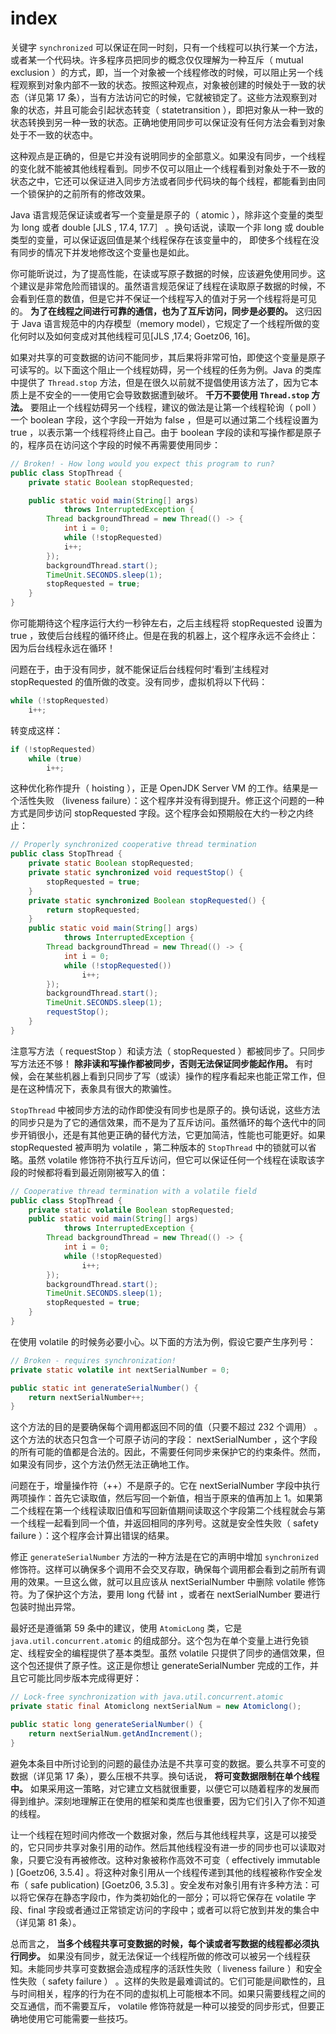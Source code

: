 # index

关键字 `synchronized` 可以保证在同一时刻，只有一个线程可以执行某一个方法，或者某一个代码块。许多程序员把同步的概念仅仅理解为一种互斥（ mutual exclusion ）的方式，即，当一个对象被一个线程修改的时候，可以阻止另一个线程观察到对象内部不一致的状态。按照这种观点，对象被创建的时候处于一致的状态（详见第 17 条），当有方法访问它的时候，它就被锁定了。这些方法观察到对象的状态，并且可能会引起状态转变（ statetransition ），即把对象从一种一致的状态转换到另一种一致的状态。正确地使用同步可以保证没有任何方法会看到对象处于不一致的状态中。

这种观点是正确的，但是它并没有说明同步的全部意义。如果没有同步，一个线程的变化就不能被其他线程看到。同步不仅可以阻止一个线程看到对象处于不一致的状态之中，它还可以保证进入同步方法或者同步代码块的每个线程，都能看到由同一个锁保护的之前所有的修改效果。

Java 语言规范保证读或者写一个变量是原子的（ atomic ），除非这个变量的类型为 long 或者 double \[JLS , 17.4, 17.7］ 。换句话说，读取一个非 long 或 double 类型的变量，可以保证返回值是某个线程保存在该变量中的， 即使多个线程在没有同步的情况下并发地修改这个变量也是如此。

你可能昕说过，为了提高性能，在读或写原子数据的时候，应该避免使用同步。这个建议是非常危险而错误的。虽然语言规范保证了线程在读取原子数据的时候，不会看到任意的数值，但是它并不保证一个线程写入的值对于另一个线程将是可见的。 **为了在线程之间进行可靠的通信，也为了互斥访问，同步是必要的。** 这归因于 Java 语言规范中的内存模型（memory model），它规定了一个线程所做的变化何时以及如何变成对其他线程可见\[JLS ,17.4; Goetz06, 16\]。

如果对共享的可变数据的访问不能同步，其后果将非常可怕，即使这个变量是原子可读写的。以下面这个阻止一个线程妨碍，另一个线程的任务为例。Java 的类库中提供了 `Thread.stop` 方法，但是在很久以前就不提倡使用该方法了，因为它本质上是不安全的一一使用它会导致数据遭到破坏。 **千万不要使用 `Thread.stop` 方法。** 要阻止一个线程妨碍另一个线程，建议的做法是让第一个线程轮询（ poll ） 一个 boolean 字段，这个字段一开始为 false ，但是可以通过第二个线程设置为 true ，以表示第一个线程将终止自己。由于 boolean 字段的读和写操作都是原子的，程序员在访问这个字段的时候不再需要使用同步：

```java
// Broken! - How long would you expect this program to run?
public class StopThread {
    private static Boolean stopRequested;

    public static void main(String[] args) 
            throws InterruptedException {
        Thread backgroundThread = new Thread(() -> {
            int i = 0;
            while (!stopRequested)
            i++;
        });
        backgroundThread.start();
        TimeUnit.SECONDS.sleep(1);
        stopRequested = true;
    }
}
```

你可能期待这个程序运行大约一秒钟左右，之后主线程将 stopRequested 设置为 true ，致使后台线程的循环终止。但是在我的机器上，这个程序永远不会终止：因为后台线程永远在循环！

问题在于，由于没有同步，就不能保证后台线程何时‘看到’主线程对 stopRequested 的值所做的改变。没有同步，虚拟机将以下代码：

```java
while (!stopRequested)
    i++;
```

转变成这样：

```java
if (!stopRequested)
    while (true)
        i++;
```

这种优化称作提升（ hoisting ），正是 OpenJDK Server VM 的工作。结果是一个活性失败 （liveness failure）：这个程序并没有得到提升。修正这个问题的一种方式是同步访问 stopRequested 字段。这个程序会如预期般在大约一秒之内终止：

```java
// Properly synchronized cooperative thread termination
public class StopThread {
    private static Boolean stopRequested;
    private static synchronized void requestStop() {
        stopRequested = true;
    }
    private static synchronized Boolean stopRequested() {
        return stopRequested;
    }
    public static void main(String[] args)
            throws InterruptedException {
        Thread backgroundThread = new Thread(() -> {
            int i = 0;
            while (!stopRequested())
                i++;
        });
        backgroundThread.start();
        TimeUnit.SECONDS.sleep(1);
        requestStop();
    }
}
```

注意写方法（ requestStop ）和读方法（ stopRequested ）都被同步了。只同步写方法还不够！ **除非读和写操作都被同步，否则无法保证同步能起作用。** 有时候，会在某些机器上看到只同步了写（或读）操作的程序看起来也能正常工作，但是在这种情况下，表象具有很大的欺骗性。

`StopThread` 中被同步方法的动作即使没有同步也是原子的。换句话说，这些方法的同步只是为了它的通信效果，而不是为了互斥访问。虽然循环的每个迭代中的同步开销很小，还是有其他更正确的替代方法，它更加简洁，性能也可能更好。如果 stopRequested 被声明为 volatile ，第二种版本的 `StopThread` 中的锁就可以省略。虽然 volatile 修饰符不执行互斥访问，但它可以保证任何一个线程在读取该字段的时候都将看到最近刚刚被写入的值：

```java
// Cooperative thread termination with a volatile field
public class StopThread {
    private static volatile Boolean stopRequested;
    public static void main(String[] args)
            throws InterruptedException {
        Thread backgroundThread = new Thread(() -> {
            int i = 0;
            while (!stopRequested)
                i++;
        });
        backgroundThread.start();
        TimeUnit.SECONDS.sleep(1);
        stopRequested = true;
    }
}
```

在使用 volatile 的时候务必要小心。以下面的方法为例，假设它要产生序列号：

```java
// Broken - requires synchronization!
private static volatile int nextSerialNumber = 0;

public static int generateSerialNumber() {
    return nextSerialNumber++;
}
```

这个方法的目的是要确保每个调用都返回不同的值（只要不超过 232 个调用） 。这个方法的状态只包含一个可原子访问的字段： nextSerialNumber ，这个字段的所有可能的值都是合法的。因此，不需要任何同步来保护它的约束条件。然而，如果没有同步，这个方法仍然无法正确地工作。

问题在于，增量操作符（++）不是原子的。它在 nextSerialNumber 字段中执行两项操作：首先它读取值，然后写回一个新值，相当于原来的值再加上 1。如果第二个线程在第一个线程读取旧值和写回新值期间读取这个字段第二个线程就会与第一个线程一起看到同一个值，并返回相同的序列号。这就是安全性失败（ safety failure ）：这个程序会计算出错误的结果。

修正 `generateSerialNumber` 方法的一种方法是在它的声明中增加 `synchronized` 修饰符。这样可以确保多个调用不会交叉存取，确保每个调用都会看到之前所有调用的效果。一旦这么做，就可以且应该从 nextSerialNumber 中删除 volatile 修饰符。为了保护这个方法，要用 long 代替 int ，或者在 nextSerialNumber 要进行包装时抛出异常。

最好还是遵循第 59 条中的建议，使用 `AtomicLong` 类，它是 `java.util.concurrent.atomic` 的组成部分。这个包为在单个变量上进行免锁定、线程安全的编程提供了基本类型。虽然 volatile 只提供了同步的通信效果，但这个包还提供了原子性。这正是你想让 generateSerialNumber 完成的工作，并且它可能比同步版本完成得更好：

```java
// Lock-free synchronization with java.util.concurrent.atomic
private static final Atomiclong nextSerialNum = new Atomiclong();

public static long generateSerialNumber() {
    return nextSerialNum.getAndIncrement();
}
```

避免本条目中所讨论到的问题的最佳办法是不共享可变的数据。要么共享不可变的数据（详见第 17 条），要么压根不共享。换句话说， **将可变数据限制在单个线程中。** 如果采用这一策略，对它建立文档就很重要，以便它可以随着程序的发展而得到维护。深刻地理解正在使用的框架和类库也很重要，因为它们引入了你不知道的线程。

让一个线程在短时间内修改一个数据对象，然后与其他线程共享，这是可以接受的，它只同步共享对象引用的动作。然后其他线程没有进一步的同步也可以读取对象，只要它没有再被修改。这种对象被称作高效不可变（ effectively immutable \) \[Goetz06, 3.5.4\] 。将这种对象引用从一个线程传递到其他的线程被称作安全发布（ safe publication\) \[Goetz06, 3.5.3\] 。安全发布对象引用有许多种方法：可以将它保存在静态字段巾，作为类初始化的一部分；可以将它保存在 volatile 字段、final 字段或者通过正常锁定访问的字段中；或者可以将它放到并发的集合中（详见第 81 条）。

总而言之， **当多个线程共享可变数据的时候，每个读或者写数据的线程都必须执行同步。** 如果没有同步，就无法保证一个线程所做的修改可以被另一个线程获知。未能同步共享可变数据会造成程序的活跃性失败（ liveness failure ）和安全性失败（ safety failure ） 。这样的失败是最难调试的。它们可能是间歇性的，且与时间相关，程序的行为在不同的虚拟机上可能根本不同。如果只需要线程之间的交互通信，而不需要互斥， volatile 修饰符就是一种可以接受的同步形式，但要正确地使用它可能需要一些技巧。

